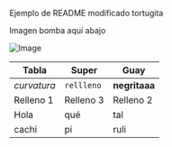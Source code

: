 Ejemplo de README modificado
tortugita


Imagen bomba aquí abajo 




![Image](https://github.com/user-attachments/assets/3e12cfb4-c3b2-48d2-bde1-db32ba2ddd35)


Tabla | Super | Guay
--- | --- | ---
*curvatura* | `rellleno` | **negritaaa**
 Relleno 1|  Relleno 3| Relleno 2
 Hola|qué|tal
 cachi|pi|ruli
